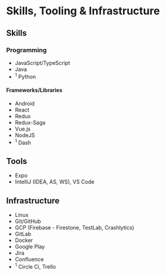 # Skills, Tooling & Infrastructure
## Skills
### Programming
- JavaScript/TypeScript
- Java
-  <sup>1</sup> Python
#### Frameworks/Libraries
- Android
- React
- Redux
- Redux-Saga
- Vue.js
- NodeJS
- <sup>1</sup> Dash
## Tools
- Expo
- IntelliJ (IDEA, AS, WS), VS Code
## Infrastructure
- Linux
- Git/GitHub
- GCP (Firebase - Firestone, TestLab, Crashlytics)
- GitLab
- Docker
- Google Play
- Jira
- Confluence
- <sup>1</sup> Circle Ci, Trello

